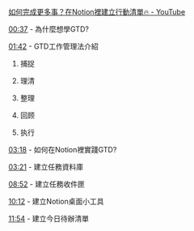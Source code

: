 [如何完成更多事？在Notion裡建立行動清單🔥 - YouTube](https://www.youtube.com/watch?v=4aa4BhtjJyo)

[00:37](https://www.youtube.com/watch?v=4aa4BhtjJyo&t=37s) - 為什麼想學GTD?

[01:42](https://www.youtube.com/watch?v=4aa4BhtjJyo&t=102s) - GTD工作管理法介紹 

1. 捕捉    

2. 理清

3. 整理

4. 回顾

5. 执行     

[03:18](https://www.youtube.com/watch?v=4aa4BhtjJyo&t=198s) - 如何在Notion裡實踐GTD? 

[03:21](https://www.youtube.com/watch?v=4aa4BhtjJyo&t=201s) - 建立任務資料庫 

[08:52](https://www.youtube.com/watch?v=4aa4BhtjJyo&t=532s) - 建立任務收件匣 

[10:12](https://www.youtube.com/watch?v=4aa4BhtjJyo&t=612s) - 建立Notion桌面小工具 

[11:54](https://www.youtube.com/watch?v=4aa4BhtjJyo&t=714s) - 建立今日待辦清單


